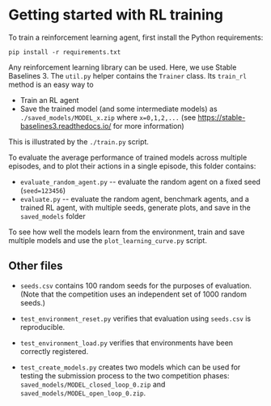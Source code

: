 # Getting started with RL training

To train a reinforcement learning agent, first install the Python requirements:

```
pip install -r requirements.txt
```

Any reinforcement learning library can be used. Here, we use Stable Baselines 3. The `util.py` helper contains the `Trainer` class. Its `train_rl` method is an easy way to

- Train an RL agent
- Save the trained model (and some intermediate models) as `./saved_models/MODEL_x.zip` where `x=0,1,2,...` (see https://stable-baselines3.readthedocs.io/ for more information)

This is illustrated by the `./train.py` script.

To evaluate the average performance of trained models across multiple episodes, and to plot their actions in a single episode, this folder contains:

- `evaluate_random_agent.py` -- evaluate the random agent on a fixed seed (`seed=123456`)
- `evaluate.py` -- evaluate the random agent, benchmark agents, and a trained RL agent, with multiple seeds, generate plots, and save in the `saved_models` folder

To see how well the models learn from the environment, train and save multiple models and use the `plot_learning_curve.py` script.

## Other files

- `seeds.csv` contains 100 random seeds for the purposes of evaluation. (Note that the competition uses an independent set of 1000 random seeds.)

- `test_environment_reset.py` verifies that evaluation using `seeds.csv` is reproducible.

- `test_environment_load.py` verifies that environments have been correctly registered.

- `test_create_models.py` creates two models which can be used for testing the submission process to the two competition phases:  `saved_models/MODEL_closed_loop_0.zip` and `saved_models/MODEL_open_loop_0.zip`.

